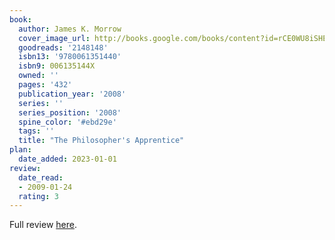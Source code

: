 ```yaml
---
book:
  author: James K. Morrow
  cover_image_url: http://books.google.com/books/content?id=rCE0WU8iSHEC&printsec=frontcover&img=1&zoom=1&edge=curl&source=gbs_api
  goodreads: '2148148'
  isbn13: '9780061351440'
  isbn9: 006135144X
  owned: ''
  pages: '432'
  publication_year: '2008'
  series: ''
  series_position: '2008'
  spine_color: '#ebd29e'
  tags: ''
  title: "The Philosopher's Apprentice"
plan:
  date_added: 2023-01-01
review:
  date_read:
  - 2009-01-24
  rating: 3
---
```

Full review [here](https://www.chrishubbs.com/2009/01/25/book-review-the-philosophers-apprentice-by-james-morrow/).
